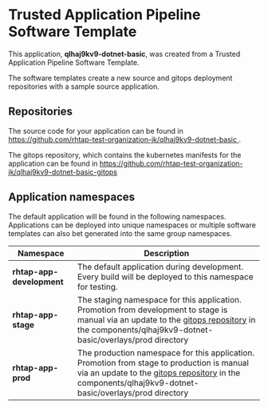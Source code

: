 # Trusted Application Pipeline Software Template

This application, **qlhaj9kv9-dotnet-basic**, was created from a Trusted Application Pipeline Software Template.

The software templates create a new source and gitops deployment repositories with a sample source application. 

## Repositories

The source code for your application can be found in [https://github.com/rhtap-test-organization-jk/qlhaj9kv9-dotnet-basic ](https://github.com/rhtap-test-organization-jk/qlhaj9kv9-dotnet-basic ).
 
The gitops repository, which contains the kubernetes manifests for the application can be found in 
[https://github.com/rhtap-test-organization-jk/qlhaj9kv9-dotnet-basic-gitops ](https://github.com/rhtap-test-organization-jk/qlhaj9kv9-dotnet-basic-gitops ) 

## Application namespaces 

The default application will be found in the following namespaces. Applications can be deployed into unique namespaces or multiple software templates can also bet generated into the same group namespaces.  

|  Namespace   |  Description   |  
| -------- | -------- |   
| **rhtap-app-development** | The default application during development. Every build will be deployed to this namespace for testing. | 
| **rhtap-app-stage** | The staging namespace for this application. Promotion from development to stage is manual via an update to the [gitops repository](https://github.com/rhtap-test-organization-jk/qlhaj9kv9-dotnet-basic-gitops ) in the components/qlhaj9kv9-dotnet-basic/overlays/prod directory |  
| **rhtap-app-prod** | The production namespace for this application. Promotion from stage to production is manual via an update to the [gitops repository](https://github.com/rhtap-test-organization-jk/qlhaj9kv9-dotnet-basic-gitops ) in the components/qlhaj9kv9-dotnet-basic/overlays/prod directory | 